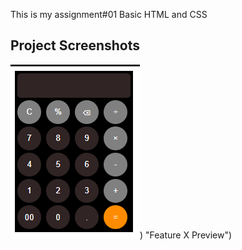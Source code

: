 This is my assignment#01
Basic HTML and CSS


## Project Screenshots
![Screenshot of Feature X](TAsk1SS.png)) "Feature X Preview")